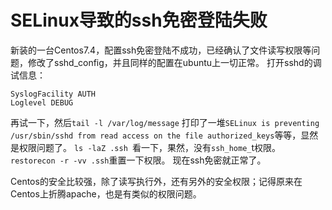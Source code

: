 # SELinux导致的ssh免密登陆失败
新装的一台Centos7.4，配置ssh免密登陆不成功，已经确认了文件读写权限等问题，修改了sshd_config，并且同样的配置在ubuntu上一切正常。
打开sshd的调试信息：
```
SyslogFacility AUTH
Loglevel DEBUG
```
再试一下，然后`tail -l /var/log/message`
打印了一堆`SELinux is preventing /usr/sbin/sshd from read access on the file authorized_keys`等等，显然是权限问题了。
`ls -laZ .ssh `看一下，果然，没有`ssh_home_`t权限。
`restorecon -r -vv .ssh`重置一下权限。
现在ssh免密就正常了。

Centos的安全比较强，除了读写执行外，还有另外的安全权限；记得原来在Centos上折腾apache，也是有类似的权限问题。